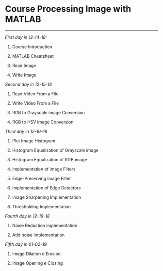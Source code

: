 # Course Processing Image with MATLAB
-------------------------------------------------------------
*First day in 12-14-18:*

  1. Course Introduction

  2. MATLAB Cheatsheet

  3. Read Image

  4. Write Image

*Second day in 12-15-18*

  1. Read Video From a File

  2. Write Video From a File

  3. RGB to Grayscale image Conversion

  4. RGB to HSV image Conversion

*Third day in 12-16-18*

  1. Plot Image Histogram

  2. Histogram Equalization of Grayscale image

  3. Histogram Equalization of RGB image

  4. Implementation of image Filters

  5. Edge-Preserving Image Filter

  6. Implementation of Edge Detectors

  7. Image Sharpening Implementation

  8. Thresholding Implementation

*Fourth day in 12-19-18*

  1. Noise Reduction Implementation

  2. Add noise Implementation

 *Fifth day in 01-02-19*

  1. Image Dilation e Erosion

  2. Image Opening e Closing
